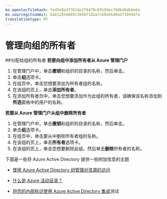 ```yaml
---
ms.openlocfilehash: fed5e9a3f7614e278479c69189ecf68bd6db6e6e
ms.sourcegitcommit: bab1265d669c3e6871daa7cb8a5640a47104947a
translationtype: MT
---
```


<properties
    pageTitle="下一步行动来使用组访问管理 |Microsoft Azure"
    description="如何高级-的用于管理安全组以及如何使用这些组来管理对资源的访问。"
    services="active-directory"
    documentationCenter=""
    authors="femila"
    manager="swadhwa"
    editor=""/>

<tags
    ms.service="active-directory" 
    ms.workload="identity" 
    ms.tgt_pltfrm="na" 
    ms.devlang="na" 
    ms.topic="article" 
    ms.date="07/13/2015" 
    ms.author="femila"/>

# 管理向组的所有者

##分配给组的所有者
**若要向组中添加所有者从 Azure 管理门户**

1. 在管理门户中，单击**撤销**和组织的目录的名称，然后单击。 
2. 单击**组**选项卡。
2. 在组页中，单击您想要添加为所有者组的名称。 
3. 在该组的页上，单击**添加所有者**。
4. 在添加所有者页中，单击您想要添加作为此组的所有者，请确保该名称添加到**所选**窗格中的用户的名称。


**若要从 Azure 管理门户从组中删除所有者**

1. 在管理门户中，单击**撤销**和组织的目录的名称，然后单击。
2. 单击**组**选项卡。
3. 在组页中，单击要从中删除所有者组的名称。
4. 在该组的页上，单击**所有者**选项卡。
5. 在该组的页上，单击您想要删除此组，然后单击**删除**所有者的名称。

下面是一些将 Azure Active Directory 提供一些附加信息的主题 

* [使用 Azure Active Directory 组管理对资源的访问](active-directory-manage-groups.md)

* [什么是 Azure 活动目录？](active-directory-whatis.md)

* [将您的内部标识使用 Azure Active Directory 集成](active-directory-aadconnect.md)测试
